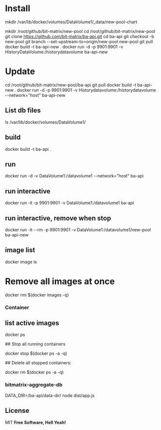 # Install

mkdir /var/lib/docker/volumes/DataVolume1/\_data/new-pool-chart

mkdir /root/github/bit-matrix/new-pool
cd /root/github/bit-matrix/new-pool
git clone https://github.com/bit-matrix/ba-api.git
cd ba-api
git checkout -b new-pool
git branch --set-upstream-to=origin/new-pool new-pool
git pull
docker build -t ba-api-new .
docker run -d -p 9901:9901 -v HistoryDataVolume:/historydatavolume ba-api-new

# Update

cd /root/github/bit-matrix/new-pool/ba-api
git pull
docker build -t ba-api-new .
docker run -d -p 9901:9901 -v Historydatavolume:/historydatavolume --network="host" ba-api-new

## List db files

ls /var/lib/docker/volumes/DataVolume1/

## build

docker build -t ba-api .

## run

docker run -d -v DataVolume1:/datavolume1 --network="host" ba-api

## run interactive

docker run -it -p 9901:9901 -v DataVolume1:/datavolume1 ba-api

## run interactive, remove when stop

docker run -it --rm -p 9901:9901 -v DataVolume1:/datavolume1/new-pool ba-api-new

## image list

docker image ls

# Remove all images at once

docker rmi $(docker images -q)

### Container

## list active images

docker ps

## Stop all running containers

docker stop $(docker ps -a -q)

## Delete all stopped containers:

docker rm $(docker ps -a -q)

### bitmatrix-aggregate-db

DATA_DIR=/ba-api/data-dir/ node dist/app.js

## License

MIT
**Free Software, Hell Yeah!**
